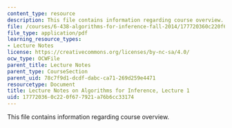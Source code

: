 ```yaml
---
content_type: resource
description: This file contains information regarding course overview.
file: /courses/6-438-algorithms-for-inference-fall-2014/177720360c220f677921a76b6cc33174_MIT6_438F14_Lec1.pdf
file_type: application/pdf
learning_resource_types:
- Lecture Notes
license: https://creativecommons.org/licenses/by-nc-sa/4.0/
ocw_type: OCWFile
parent_title: Lecture Notes
parent_type: CourseSection
parent_uid: 78c7f9d1-dcdf-dabc-ca71-269d259e4471
resourcetype: Document
title: Lecture Notes on Algorithms for Inference, Lecture 1
uid: 17772036-0c22-0f67-7921-a76b6cc33174
---
```

This file contains information regarding course overview.